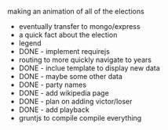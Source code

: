 making an animation of all of the elections
* eventually transfer to mongo/express
* a quick fact about the election
* legend
* DONE - implement requirejs
* routing to more quickly navigate to years
* DONE - inclue template to display new data
* DONE - maybe some other data
* DONE - party names
* DONE - add wikipedia page
* DONE - plan on adding victor/loser
* DONE - add playback
* gruntjs to compile compile everything
